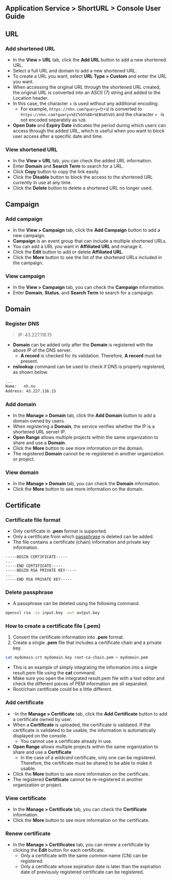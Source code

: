 ## Application Service > ShortURL > Console User Guide

## URL

### Add shortened URL
- In the **View > URL** tab, click the **Add URL** button to add a new shortened URL.
- Select a full URL and domain to add a new shortened URL.
- To create a URL you want, select **URL Type > Custom** and enter the URL you want.
- When accessing the original URL through the shortened URL created, the original URL is converted into an ASCII (7) string and added to the Location header.
- In this case, the character + is used without any additional encoding.
    - For example, `https://nhn.com?query=안+녕` is converted to `https://nhn.com?query=%EC%95%88+%EB%85%95` and the character `+ ` is not encoded separately as `%2B`.
- **Open Date** and **Expiry Date** indicates the period during which users can access through the added URL, which is useful when you want to block user access after a specific date and time.

### View shortened URL
- In the **View > URL** tab, you can check the added URL information.
- Enter **Domain** and **Search Term** to search for a URL.
- Click **Copy** button to copy the link easily.
- Click the **Disable** button to block the access to the shortened URL currently in use at any time.
- Click the **Delete** button to delete a shortened URL no longer used.



## Campaign

### Add campaign
- In the **View > Campaign** tab, click the **Add Campaign** button to add a new campaign.
- **Campaign** is an event group that can include a multiple shortened URLs.
- You can add a URL you want in **Affiliated URL** and manage it.
- Click the **Edit** button to add or delete **Affiliated URL**.
- Click the **More** button to see the list of the shortened URLs included in the campaign.

### View campaign
- In the **View > Campaign** tab, you can check the **Campaign** information.
- Enter **Domain**, **Status**, and **Search Term** to search for a campaign.


## Domain

### Register DNS
> IP: 43.227.116.15
- **Domain** can be added only after the **Domain** is registered with the above IP of the DNS server.
    - **A record** is checked for its validation. Therefore, **A record** must be present.
- **nslookup** command can be used to check if DNS is properly registered, as shown below.

```bash
...
Name:   nh.nu
Address: 43.227.116.15
```

### Add domain
- In the **Manage > Domain** tab, click the **Add Domain** button to add a domain owned by users.
- When registering a **Domain**, the service verifies whether the IP is a shortened URL server IP.
- **Open Range** allows multiple projects within the same organization to share and use a **Domain**.
- Click the **More** button to see more information on the domain.
- The registered **Domain** cannot be re-registered in another organization or project.

### View domain
- In the **Manage > Domain** tab, you can check the **Domain** information.
- Click the **More** button to see more information on the domain.



## Certificate

### Certificate file format
- Only certificate in **.pem** format is supported.
- Only a certificate from which [passphrase](https://github.com/TOAST-DOCS/ShortURL/pull/1/files#passphrase-삭제) is deleted can be added.
- The file contains a certificate (chain) information and private key information.

```
-----BEGIN CERTIFICATE-----
...
-----END CERTIFICATE-----
-----BEGIN RSA PRIVATE KEY-----
...
-----END RSA PRIVATE KEY-----
```

### Delete passphrase
- A passphrase can be deleted using the following command.

```bash
openssl rsa -in input.key -out output.key
```

### How to create a certificate file (.pem)
1. Convert the certificate information into **.pem** format.
2. Create a single **.pem** file that includes a certificate chain and a private key.

```bash
cat mydomain.crt mydomain.key root-ca-chain.pem > mydomain.pem
```

- This is an example of simply integrating the information into a single result.pem file using the **cat** command.
- Make sure you open the integrated result.pem file with a text editor and check the different pieces of PEM information are all separated.
- Root/chain certificate could be a little different.


### Add certificate
- -In the **Manage > Certificate** tab, click the **Add Certificate** button to add a certificate owned by user.
- When a **Certificate** is uploaded, the certificate is validated. If the certificate is validated to be usable, the information is automatically displayed on the console.
    - You cannot use a certificate already in use.
- **Open Range** allows multiple projects within the same organization to share and use a **Certificate**
    - In the case of a _wildcard_ certificate, only one can be registered. Therefore, the certificate must be shared to be able to make it usable.
- Click the **More** button to see more information on the certificate.
- The registered **Certificate** cannot be re-registered in another organization or project.

### View certificate
- In the **Manage > Certificate** tab, you can check the **Certificate** information.
- Click the **More** button to see more information on the certificate.

### Renew certificate
- In the **Manage > Certificates** tab, you can renew a certificate by clicking the **Edit** button for each certificate.
    - Only a certificate with the same common name (CN) can be registered.
    - Only a certificate whose expiration date is later than the expiration date of previously registered certificate can be registered.